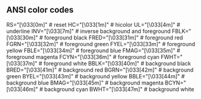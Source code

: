 ## ANSI color codes
RS="\[\033[0m\]"    # reset
HC="\[\033[1m\]"    # hicolor
UL="\[\033[4m\]"    # underline
INV="\[\033[7m\]"   # inverse background and foreground
FBLK="\[\033[30m\]" # foreground black
FRED="\[\033[31m\]" # foreground red
FGRN="\[\033[32m\]" # foreground green
FYEL="\[\033[33m\]" # foreground yellow
FBLE="\[\033[34m\]" # foreground blue
FMAG="\[\033[35m\]" # foreground magenta
FCYN="\[\033[36m\]" # foreground cyan
FWHT="\[\033[37m\]" # foreground white
BBLK="\[\033[40m\]" # background black
BRED="\[\033[41m\]" # background red
BGRN="\[\033[42m\]" # background green
BYEL="\[\033[43m\]" # background yellow
BBLE="\[\033[44m\]" # background blue
BMAG="\[\033[45m\]" # background magenta
BCYN="\[\033[46m\]" # background cyan
BWHT="\[\033[47m\]" # background white
